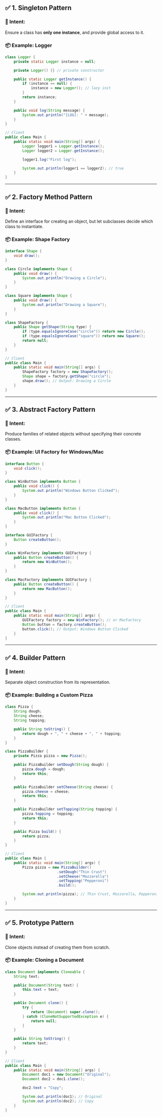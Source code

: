 ## ✅ 1. **Singleton Pattern**

### 🔹 Intent:  
Ensure a class has **only one instance**, and provide global access to it.

### 📦 Example: Logger

```java
class Logger {
    private static Logger instance = null;

    private Logger() {} // private constructor

    public static Logger getInstance() {
        if (instance == null) {
            instance = new Logger(); // lazy init
        }
        return instance;
    }

    public void log(String message) {
        System.out.println("[LOG]: " + message);
    }
}
```

```java
// Client
public class Main {
    public static void main(String[] args) {
        Logger logger1 = Logger.getInstance();
        Logger logger2 = Logger.getInstance();

        logger1.log("First log");

        System.out.println(logger1 == logger2); // true
    }
}
```

---

## ✅ 2. **Factory Method Pattern**

### 🔹 Intent:  
Define an interface for creating an object, but let subclasses decide which class to instantiate.

### 📦 Example: Shape Factory

```java
interface Shape {
    void draw();
}

class Circle implements Shape {
    public void draw() {
        System.out.println("Drawing a Circle");
    }
}

class Square implements Shape {
    public void draw() {
        System.out.println("Drawing a Square");
    }
}
```

```java
class ShapeFactory {
    public Shape getShape(String type) {
        if (type.equalsIgnoreCase("circle")) return new Circle();
        if (type.equalsIgnoreCase("square")) return new Square();
        return null;
    }
}
```

```java
// Client
public class Main {
    public static void main(String[] args) {
        ShapeFactory factory = new ShapeFactory();
        Shape shape = factory.getShape("circle");
        shape.draw(); // Output: Drawing a Circle
    }
}
```

---

## ✅ 3. **Abstract Factory Pattern**

### 🔹 Intent:  
Produce families of related objects without specifying their concrete classes.

### 📦 Example: UI Factory for Windows/Mac

```java
interface Button {
    void click();
}

class WinButton implements Button {
    public void click() {
        System.out.println("Windows Button Clicked");
    }
}

class MacButton implements Button {
    public void click() {
        System.out.println("Mac Button Clicked");
    }
}
```

```java
interface GUIFactory {
    Button createButton();
}

class WinFactory implements GUIFactory {
    public Button createButton() {
        return new WinButton();
    }
}

class MacFactory implements GUIFactory {
    public Button createButton() {
        return new MacButton();
    }
}
```

```java
// Client
public class Main {
    public static void main(String[] args) {
        GUIFactory factory = new WinFactory(); // or MacFactory
        Button button = factory.createButton();
        button.click(); // Output: Windows Button Clicked
    }
}
```

---

## ✅ 4. **Builder Pattern**

### 🔹 Intent:  
Separate object construction from its representation.

### 📦 Example: Building a Custom Pizza

```java
class Pizza {
    String dough;
    String cheese;
    String topping;

    public String toString() {
        return dough + ", " + cheese + ", " + topping;
    }
}
```

```java
class PizzaBuilder {
    private Pizza pizza = new Pizza();

    public PizzaBuilder setDough(String dough) {
        pizza.dough = dough;
        return this;
    }

    public PizzaBuilder setCheese(String cheese) {
        pizza.cheese = cheese;
        return this;
    }

    public PizzaBuilder setTopping(String topping) {
        pizza.topping = topping;
        return this;
    }

    public Pizza build() {
        return pizza;
    }
}
```

```java
// Client
public class Main {
    public static void main(String[] args) {
        Pizza pizza = new PizzaBuilder()
                        .setDough("Thin Crust")
                        .setCheese("Mozzarella")
                        .setTopping("Pepperoni")
                        .build();

        System.out.println(pizza); // Thin Crust, Mozzarella, Pepperoni
    }
}
```

---

## ✅ 5. **Prototype Pattern**

### 🔹 Intent:  
Clone objects instead of creating them from scratch.

### 📦 Example: Cloning a Document

```java
class Document implements Cloneable {
    String text;

    public Document(String text) {
        this.text = text;
    }

    public Document clone() {
        try {
            return (Document) super.clone();
        } catch (CloneNotSupportedException e) {
            return null;
        }
    }

    public String toString() {
        return text;
    }
}
```

```java
// Client
public class Main {
    public static void main(String[] args) {
        Document doc1 = new Document("Original");
        Document doc2 = doc1.clone();

        doc2.text = "Copy";

        System.out.println(doc1); // Original
        System.out.println(doc2); // Copy
    }
}
```